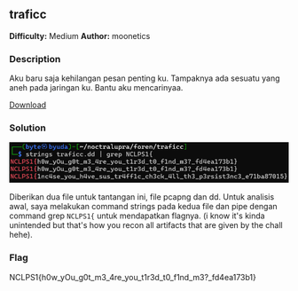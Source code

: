 ## traficc

**Difficulty:** Medium
**Author:** moonetics

### Description

Aku baru saja kehilangan pesan penting ku. Tampaknya ada sesuatu yang aneh pada jaringan ku. Bantu aku mencarinyaa.

[Download](https://drive.google.com/file/d/12hzLe5QYMmsBdPBF5ogQztgpTSFwxGNe/view)

### Solution

![alt text](image.png)

Diberikan dua file untuk tantangan ini, file pcapng dan dd. Untuk analisis awal, saya melakukan command strings pada kedua file dan pipe dengan command grep `NCLPS1{` untuk mendapatkan flagnya. (i know it's kinda unintended but that's how you recon all artifacts that are given by the chall hehe).

### Flag

NCLPS1{h0w_yOu_g0t_m3_4re_you_t1r3d_t0_f1nd_m3?_fd4ea173b1}